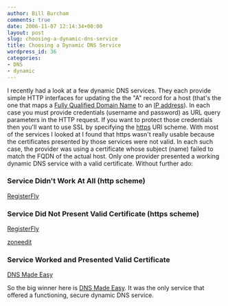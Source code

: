 ```yaml
---
author: Bill Burcham
comments: true
date: 2006-11-07 12:14:34+00:00
layout: post
slug: choosing-a-dynamic-dns-service
title: Choosing a Dynamic DNS Service
wordpress_id: 36
categories:
- DNS
- dynamic
---
```


I recently had a look at a few dynamic DNS services.  They each provide simple HTTP interfaces for updating the the "A" record for a host (that's the one that maps a [Fully Qualified Domain Name](http://en.wikipedia.org/wiki/FQDN) to an [IP address](http://en.wikipedia.org/wiki/Ip_address)).  In each case you must provide credentials (username and password) as URL query parameters in the HTTP request.  If you want to protect those credentials then you'll want to use SSL by specifying the [https](http://en.wikipedia.org/wiki/Https) URI scheme.  With most of the services I looked at I found that https wasn't really usable because the certificates presented by those services were not valid.  In each such case, the provider was using a certificate whose subject (name) failed to match the FQDN of the actual host.  Only one provider presented a working dynamic DNS service with a valid certificate.  Without further ado:


### Service Didn't Work At All (http scheme)


[RegisterFly](http://registerfly.com/)


### Service Did Not Present Valid Certificate (https scheme)


[RegisterFly](http://registerfly.com/)

[zoneedit](http://zoneedit.com/)


### Service Worked and Presented Valid Certificate


[DNS Made Easy](http://www.dnsmadeeasy.com/)

So the big winner here is [DNS Made Easy](http://www.dnsmadeeasy.com/).  It was the only service that offered a functioning, secure dynamic DNS service.
